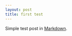 ```yaml
---
layout: post
title: first test
---
```


Simple test post in [Markdown](https://daringfireball.net/projects/markdown).
